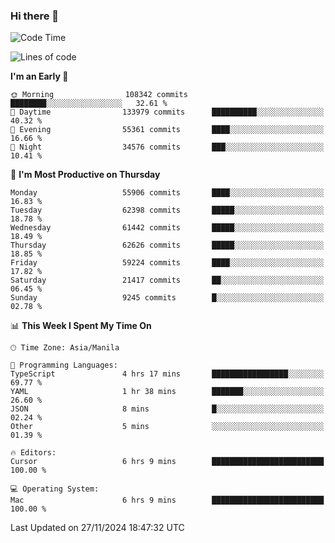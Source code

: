 ### Hi there 👋

<!--START_SECTION:waka-->
![Code Time](http://img.shields.io/badge/Code%20Time-5%2C712%20hrs%209%20mins-blue)

![Lines of code](https://img.shields.io/badge/From%20Hello%20World%20I%27ve%20Written-122.6%20million%20lines%20of%20code-blue)

**I'm an Early 🐤** 

```text
🌞 Morning                108342 commits      ████████░░░░░░░░░░░░░░░░░   32.61 % 
🌆 Daytime                133979 commits      ██████████░░░░░░░░░░░░░░░   40.32 % 
🌃 Evening                55361 commits       ████░░░░░░░░░░░░░░░░░░░░░   16.66 % 
🌙 Night                  34576 commits       ███░░░░░░░░░░░░░░░░░░░░░░   10.41 % 
```
📅 **I'm Most Productive on Thursday** 

```text
Monday                   55906 commits       ████░░░░░░░░░░░░░░░░░░░░░   16.83 % 
Tuesday                  62398 commits       █████░░░░░░░░░░░░░░░░░░░░   18.78 % 
Wednesday                61442 commits       █████░░░░░░░░░░░░░░░░░░░░   18.49 % 
Thursday                 62626 commits       █████░░░░░░░░░░░░░░░░░░░░   18.85 % 
Friday                   59224 commits       ████░░░░░░░░░░░░░░░░░░░░░   17.82 % 
Saturday                 21417 commits       ██░░░░░░░░░░░░░░░░░░░░░░░   06.45 % 
Sunday                   9245 commits        █░░░░░░░░░░░░░░░░░░░░░░░░   02.78 % 
```


📊 **This Week I Spent My Time On** 

```text
🕑︎ Time Zone: Asia/Manila

💬 Programming Languages: 
TypeScript               4 hrs 17 mins       █████████████████░░░░░░░░   69.77 % 
YAML                     1 hr 38 mins        ███████░░░░░░░░░░░░░░░░░░   26.60 % 
JSON                     8 mins              █░░░░░░░░░░░░░░░░░░░░░░░░   02.24 % 
Other                    5 mins              ░░░░░░░░░░░░░░░░░░░░░░░░░   01.39 % 

🔥 Editors: 
Cursor                   6 hrs 9 mins        █████████████████████████   100.00 % 

💻 Operating System: 
Mac                      6 hrs 9 mins        █████████████████████████   100.00 % 
```


 Last Updated on 27/11/2024 18:47:32 UTC
<!--END_SECTION:waka-->


<!--
**rad182/rad182** is a ✨ _special_ ✨ repository because its `README.md` (this file) appears on your GitHub profile.

Here are some ideas to get you started:

- 🔭 I’m currently working on ...
- 🌱 I’m currently learning ...
- 👯 I’m looking to collaborate on ...
- 🤔 I’m looking for help with ...
- 💬 Ask me about ...
- 📫 How to reach me: ...
- 😄 Pronouns: ...
- ⚡ Fun fact: ...
-->
